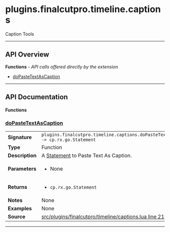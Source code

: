# plugins.finalcutpro.timeline.captions

Caption Tools

---

## API Overview
**Functions** - _API calls offered directly by the extension_
 * [doPasteTextAsCaption](#dopastetextascaption)


---

## API Documentation

#### Functions


### [doPasteTextAsCaption](#dopastetextascaption)

|                                             |                                                                                     |
| --------------------------------------------|-------------------------------------------------------------------------------------|
| **Signature**                               | `plugins.finalcutpro.timeline.captions.doPasteTextAsCaption() -> cp.rx.go.Statement`                                                                    |
| **Type**                                    | Function                                                                     |
| **Description**                             | A [Statement](../cp/cp.rx.go.Statement.md) to Paste Text As Caption.                                                                     |
| **Parameters**                              | <ul><li>None</li></ul> |
| **Returns**                                 | <ul><li>`cp.rx.go.Statement`</li></ul>          |
| **Notes**                                   | None |
| **Examples**                                | None |
| **Source**                                  | [src/plugins/finalcutpro/timeline/captions.lua line 21](https://github.com/CommandPost/CommandPost/blob/develop/src/plugins/finalcutpro/timeline/captions.lua#L21) |

---

